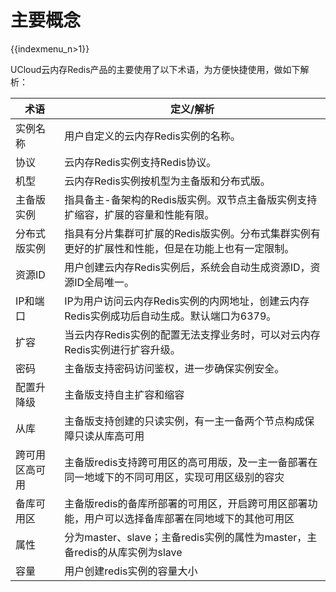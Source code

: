 # 主要概念

{{indexmenu_n>1}}

UCloud云内存Redis产品的主要使用了以下术语，为方便快捷使用，做如下解析：

| 术语      | 定义/解析                                                 |
| ------- | ----------------------------------------------------- |
| 实例名称    | 用户自定义的云内存Redis实例的名称。                                  |
| 协议      | 云内存Redis实例支持Redis协议。                                  |
| 机型      | 云内存Redis实例按机型为主备版和分布式版。                               |
| 主备版实例   | 指具备主-备架构的Redis版实例。双节点主备版实例支持扩缩容，扩展的容量和性能有限。           |
| 分布式版实例  | 指具有分片集群可扩展的Redis版实例。分布式集群实例有更好的扩展性和性能，但是在功能上也有一定限制。   |
| 资源ID    | 用户创建云内存Redis实例后，系统会自动生成资源ID，资源ID全局唯一。                 |
| IP和端口   | IP为用户访问云内存Redis实例的内网地址，创建云内存Redis实例成功后自动生成。默认端口为6379。 |
| 扩容      | 当云内存Redis实例的配置无法支撑业务时，可以对云内存Redis实例进行扩容升级。            |
| 密码      | 主备版支持密码访问鉴权，进一步确保实例安全。                                |
| 配置升降级   | 主备版支持自主扩容和缩容                                          |
| 从库      | 主备版支持创建的只读实例，有一主一备两个节点构成保障只读从库高可用                     |
| 跨可用区高可用 | 主备版redis支持跨可用区的高可用版，及一主一备部署在同一地域下的不同可用区，实现可用区级别的容灾    |
| 备库可用区   | 主备版redis的备库所部署的可用区，开启跨可用区部署功能，用户可以选择备库部署在同地域下的其他可用区   |
| 属性      | 分为master、slave；主备redis实例的属性为master，主备redis的从库实例为slave |
| 容量      | 用户创建redis实例的容量大小                                      |
